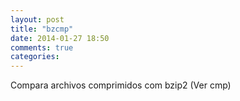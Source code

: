 ```yaml
---
layout: post
title: "bzcmp"
date: 2014-01-27 18:50
comments: true
categories: 
---
```

Compara archivos comprimidos com bzip2 (Ver cmp)

